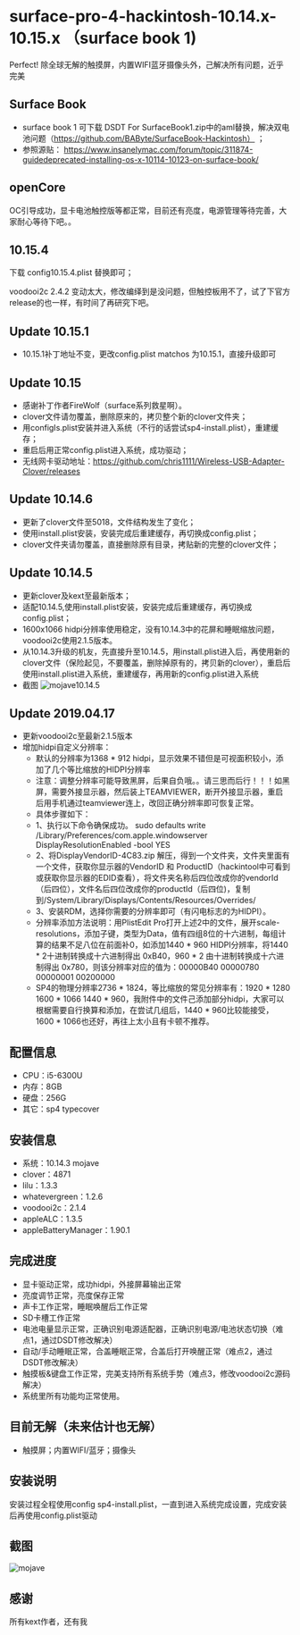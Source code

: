 # surface-pro-4-hackintosh-10.14.x-10.15.x （surface book 1)
Perfect! 除全球无解的触摸屏，内置WIFI蓝牙摄像头外，己解决所有问题，近乎完美
## Surface Book
* surface book 1 可下载 DSDT For SurfaceBook1.zip中的aml替换，解决双电池问题（https://github.com/BAByte/SurfaceBook-Hackintosh） ；
* 参照源贴： https://www.insanelymac.com/forum/topic/311874-guidedeprecated-installing-os-x-10114-10123-on-surface-book/

## openCore
OC引导成功，显卡电池触控版等都正常，目前还有亮度，电源管理等待完善，大家耐心等待下吧。。

## 10.15.4
下载 config10.15.4.plist 替换即可；

voodooi2c 2.4.2 变动太大，修改编绎到是没问题，但触控板用不了，试了下官方release的也一样，有时间了再研究下吧。
## Update 10.15.1
* 10.15.1补丁地址不变，更改config.plist matchos 为10.15.1，直接升级即可
## Update 10.15
* 感谢补丁作者FireWolf（surface系列救星啊）。
* clover文件请勿覆盖，删除原来的，拷贝整个新的clover文件夹；
* 用configIs.plist安装并进入系统（不行的话尝试sp4-install.plist），重建缓存；
* 重启后用正常config.plist进入系统，成功驱动； 
* 无线网卡驱动地址：https://github.com/chris1111/Wireless-USB-Adapter-Clover/releases 

## Update 10.14.6
* 更新了clover文件至5018，文件结构发生了变化；
* 使用install.plist安装，安装完成后重建缓存，再切换成config.plist；
* clover文件夹请勿覆盖，直接删除原有目录，拷贴新的完整的clover文件；
## Update 10.14.5
* 更新clover及kext至最新版本；
* 适配10.14.5,使用install.plist安装，安装完成后重建缓存，再切换成config.plist；
* 1600x1066 hidpi分辨率使用稳定，没有10.14.3中的花屏和睡眠缩放问题，voodooi2c使用2.1.5版本。
* 从10.14.3升级的机友，先直接升至10.14.5，用install.plist进入后，再使用新的clover文件（保险起见，不要覆盖，删除掉原有的，拷贝新的clover），重启后使用install.plist进入系统，重建缓存，再用新的config.plist进入系统
* 截图
![mojave10.14.5](https://github.com/bigsadan/surface-pro-4-hackintosh/blob/master/screenshot/mojave10.14.5.png)
## Update 2019.04.17
* 更新voodooi2c至最新2.1.5版本
* 增加hidpi自定义分辨率：
    * 默认的分辨率为1368 * 912 hidpi，显示效果不错但是可视面积较小，添加了几个等比缩放的HIDPI分辨率
    * 注意：调整分辨率可能导致黑屏，后果自负哦。。请三思而后行！！！如黑屏，需要外接显示器，然后装上TEAMVIEWER，断开外接显示器，重启后用手机通过teamviewer连上，改回正确分辨率即可恢复正常。
    * 具体步骤如下：
    * 1、执行以下命令确保成功。
    sudo defaults write /Library/Preferences/com.apple.windowserver DisplayResolutionEnabled -bool YES
    * 2、将DisplayVendorID-4C83.zip 解压，得到一个文件夹，文件夹里面有一个文件，获取你显示器的VendorID 和 ProductID（hackintool中可看到或获取你显示器的EDID查看），将文件夹名称后四位改成你的vendorId（后四位），文件名后四位改成你的productId（后四位)，复制到/System/Library/Displays/Contents/Resources/Overrides/
    * 3、安装RDM，选择你需要的分辨率即可（有闪电标志的为HIDPI）。
    * 分辨率添加方法说明：用PlistEdit Pro打开上述2中的文件，展开scale-resolutions，添加子键，类型为Data，值有四组8位的十六进制，每组计算的结果不足八位在前面补0，如添加1440 * 960 HIDPI分辨率，将1440 * 2十进制转换成十六进制得出 0xB40，960 * 2 由十进制转换成十六进制得出 0x780，则该分辨率对应的值为：00000B40 00000780 00000001 00200000
    * SP4的物理分辨率2736 * 1824，等比缩放的常见分辨率有：1920 * 1280    1600 * 1066    1440 * 960，我附件中的文件己添加部分hidpi，大家可以根椐需要自行换算和添加，在尝试几组后，1440 * 960比较能接受，1600 * 1066也还好，再往上太小且有卡顿不推荐。
## 配置信息
* CPU：i5-6300U
* 内存：8GB
* 硬盘：256G
* 其它：sp4 typecover
## 安装信息
* 系统：10.14.3 mojave
* clover：4871
* lilu：1.3.3
* whatevergreen：1.2.6
* voodooi2c：2.1.4
* appleALC：1.3.5
* appleBatteryManager：1.90.1
## 完成进度
* 显卡驱动正常，成功hidpi，外接屏幕输出正常
* 亮度调节正常，亮度保存正常
* 声卡工作正常，睡眠唤醒后工作正常
* SD卡槽工作正常
* 电池电量显示正常，正确识别电源适配器，正确识别电源/电池状态切换（难点1，通过DSDT修改解决）
* 自动/手动睡眠正常，合盖睡眠正常，合盖后打开唤醒正常（难点2，通过DSDT修改解决）
* 触摸板&键盘工作正常，完美支持所有系统手势（难点3，修改voodooi2c源码解决）
* 系统里所有功能均正常使用。
## 目前无解（未来估计也无解）
* 触摸屏；内置WIFI/蓝牙；摄像头
## 安装说明
安装过程全程使用config sp4-install.plist，一直到进入系统完成设置，完成安装后再使用config.plist驱动
## 截图
![mojave](https://github.com/bigsadan/surface-pro-4-hackintosh-10.14.3/blob/master/screenshot/mojave%2010143.jpg)
## 感谢
所有kext作者，还有我
